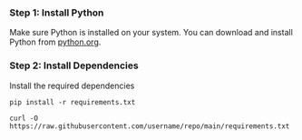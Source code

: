 ### Step 1: Install Python

Make sure Python is installed on your system. You can download and install Python from [python.org](https://www.python.org/downloads/).

### Step 2: Install Dependencies

Install the required dependencies

   ```bash/cmd
   pip install -r requirements.txt

   curl -O https://raw.githubusercontent.com/username/repo/main/requirements.txt
